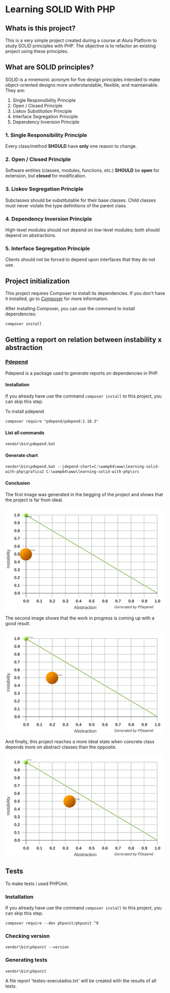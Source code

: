 # Learning SOLID With PHP

## Whats is this project?
This is a very simple project created during a course at Alura Platform to study SOLID principles with PHP. The objective is to refactor an existing project using these principles.

## What are SOLID principles?
SOLID is a mnemonic acronym for five design principles intended to make object-oriented designs more understandable, flexible, and maintainable. They are:
 
1. Single Responsibility Principle
2. Open / Closed Principle
3. Liskov Substitution Principle
4. Interface Segregation Principle
5. Dependency Inversion Principle

### 1. Single Responsibility Principle
Every class/method <b>SHOULD</b> have <b>only</b> one reason to change. 

### 2. Open / Closed Principle
Software entities (classes, modules, functions, etc.) <b>SHOULD</b> be <b>open</b> for extension, but <b>closed</b> for modification.

### 3. Liskov Segregation Principle
Subclasses should be substitutable for their base classes. Child classes must never violate the type definitions of the parent class.

### 4. Dependency Inversion Principle
High-level modules should not depend on low-level modules; both should depend on abstractions.

### 5. Interface Segregation Principle
Clients should not be forced to depend upon interfaces that they do not use.

## Project initialization
This project requires Composer to install its dependencies. If you don't have it installed, go to [Composer](https://getcomposer.org/) for more information.

After installing Composer, you can use the command to install dependencies:

```
composer install
```

## Getting a report on relation between instability x abstraction

### [Pdepend](https://github.com/pdepend/pdepend) 

Pdepend is a package used to generate reports on dependencies in PHP.

#### Installation
If you already have use the command `composer install` to this project, you can skip this step.

To install pdepend
```
composer require "pdepend/pdepend:2.10.3"
```

#### List all commands
```
vendor\bin\pdepend.bat
```

#### Generate chart
```
vendor\bin\pdepend.bat --jdepend-chart=C:\wamp64\www\learning-solid-with-php\grafico2 C:\wamp64\www\learning-solid-with-php\src
```

#### Conclusion

The first image was generated in the begging of the project and shows that the project is far from ideal.  

![Chart 1](https://github.com/DaniPoletto/learning-solid-with-php/blob/main/grafico1.svg)

The second image shows that the work in progress is coming up with a good result.

![Chart 2](https://github.com/DaniPoletto/learning-solid-with-php/blob/main/grafico2.svg)

And finally, this project reaches a more ideal state when concrete class depends more on abstract classes than the opposite. 

![Chart 3](https://github.com/DaniPoletto/learning-solid-with-php/blob/main/grafico3.svg)

## Tests

To make tests i used PHPUnit.

### Installation
If you already have use the command `composer install` to this project, you can skip this step.

```
composer require --dev phpunit/phpunit ^9
```

### Checking version
```
vendor\bin\phpunit --version
```

### Generating tests
```
vendor\bin\phpunit
```

A file report 'testes-executados.txt' will be created with the results of all tests.
